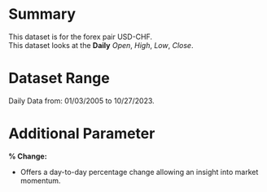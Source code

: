 # Summary

This dataset is for the forex pair USD-CHF.    
This dataset looks at the **Daily** _Open_, _High_, _Low_, _Close_.  

# Dataset Range

Daily Data from: 01/03/2005 to 10/27/2023.

# Additional Parameter
 
**% Change:**

* Offers a day-to-day percentage change allowing an insight into market momentum.  
